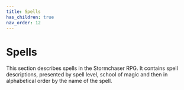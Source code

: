 ```yaml
---
title: Spells
has_children: true
nav_order: 12
---
```


# Spells
This section describes spells in the Stormchaser RPG. It contains spell descriptions, presented by spell level, school of magic and then in alphabetical order by the name of the spell.
